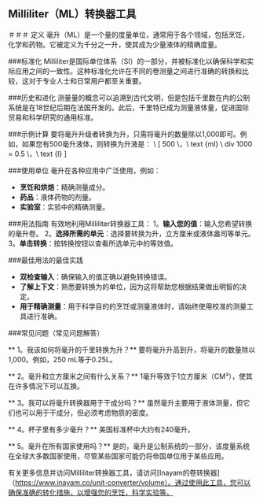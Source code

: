 ## Milliliter（ML）转换器工具

＃＃＃ 定义
毫升（ML）是一个量的度量单位，通常用于各个领域，包括烹饪，化学和药物。它被定义为千分之一升，使其成为少量液体的精确度量。

###标准化
Milliliter是国际单位体系（SI）的一部分，并被标准化以确保科学和实际应用之间的一致性。这种标准化允许在不同的卷测量之间进行准确的转换和比较，这对于专业人士和日常用户都至关重要。

###历史和进化
测量量的概念可以追溯到古代文明，但是包括千里数在内的公制系统是在18世纪后期在法国开发的。此后，千里特已成为测量液体量，促进国际贸易和科学研究的通用标准。

###示例计算
要将毫升升级者转换为升，只需将毫升的数量除以1,000即可。例如，如果您有500毫升液体，则转换为升液是：
\ [
500 \，\ text {ml} \ div 1000 = 0.5 \，\ text {l}
\]

###使用单位
毫升在各种应用中广泛使用，例如：
-  **烹饪和烘焙**：精确测量成分。
-  **药品**：液体药物的剂量。
-  **实验室**：实验中的精确测量。

###用法指南
有效地利用Milliliter转换器工具：
1。**输入您的值**：输入您希望转换的毫升卷。
2。**选择所需的单元**：选择要转换为升，立方厘米或液体盎司等单元。
3。**单击转换**：按转换按钮以查看所选单元中的等效值。

###最佳用法的最佳实践
-  **双检查输入**：确保输入的值正确以避免转换错误。
-  **了解上下文**：熟悉要转换为的单位，因为这将帮助您根据结果做出明智的决定。
-  **用于精确测量**：用于科学目的的烹饪或测量液体时，请始终使用校准的测量工具进行准确。

###常见问题（常见问题解答）

** 1。我该如何将毫升的千里转换为升？**
要将毫升升高到升，将毫升的数量除以1,000。例如，250 mL等于0.25L。

** 2。毫升和立方厘米之间有什么关系？**
1毫升等效于1立方厘米（CM³），使其在许多情况下可以互换。

** 3。我可以将毫升转换器用于干成分吗？**
虽然毫升主要用于液体测量，但它们也可以用于干成分，但必须考虑物质的密度。

** 4。杯子里有多少毫升？**
美国标准杯中大约有240毫升。

** 5。毫升在所有国家使用吗？**
是的，毫升是公制系统的一部分，该度量系统在全球大多数国家使用，尽管某些国家可能仍将帝国单位用于某些应用。

有关更多信息并访问Milliliter转换器工具，请访问[Inayam的卷转换器]（https://www.inayam.co/unit-converter/volume）。通过使用此工具，您可以确保准确的转化​​措施，以增强您的烹饪，科学实验等。
